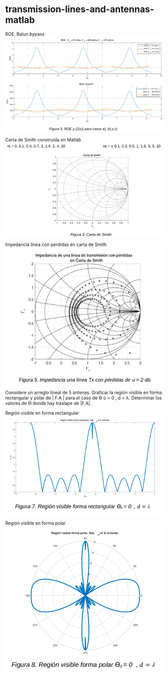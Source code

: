 # transmission-lines-and-antennas-matlab

ROE, Balun bypass
![ROE](https://github.com/ssaulrj/transmission-lines-and-antennas-matlab/blob/master/ROE%20Balun%20bypass.png)

Carta de Smith construida en Matlab
![Smith](https://github.com/ssaulrj/transmission-lines-and-antennas-matlab/blob/master/Carta%20de%20Smith%20Matlab.png)

Impedancia línea con perdidas en carta de Smith
![Línea Tx, carta de Smith](https://github.com/ssaulrj/transmission-lines-and-antennas-matlab/blob/master/Impedancia%20linea%20con%20perdidas.png)

Considere un arreglo lineal de 5 antenas. Graficar la región visible en forma rectangular y polar de | F.A | para el caso de Ɵ o = 0 , d = λ. Determinar los valores de Ɵ donde hay traslape de |F.A|.

Región visible en forma rectangular
![Rectangular](https://github.com/ssaulrj/transmission-lines-and-antennas-matlab/blob/master/Regi%C3%B3n%20visible.png)

Región visible en forma polar
![Polar](https://github.com/ssaulrj/transmission-lines-and-antennas-matlab/blob/master/Region%20visible%20polar.png)
